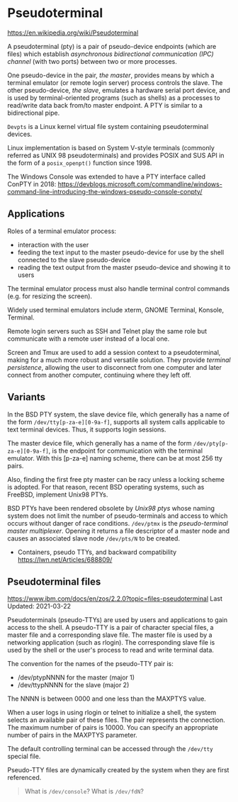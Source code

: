 # Pseudoterminal

https://en.wikipedia.org/wiki/Pseudoterminal

A pseudoterminal (pty) is a pair of pseudo-device endpoints (which are files) which establish *asynchronous bidirectional communication (IPC) channel* (with two ports) between two or more processes.

One pseudo-device in the pair, *the master*, provides means by which a terminal emulator (or remote login server) process controls the slave. The other pseudo-device, *the slave*, emulates a hardware serial port device, and is used by terminal-oriented programs (such as shells) as a processes to read/write data back from/to master endpoint. A PTY is similar to a bidirectional pipe.

`Devpts` is a Linux kernel virtual file system containing pseudoterminal devices.

Linux implementation is based on System V-style terminals (commonly referred as UNIX 98 pseudoterminals) and provides POSIX and SUS API in the form of a `posix_openpt()` function since 1998.

The Windows Console was extended to have a PTY interface called ConPTY in 2018: 
https://devblogs.microsoft.com/commandline/windows-command-line-introducing-the-windows-pseudo-console-conpty/

## Applications

Roles of a terminal emulator process:
- interaction with the user
- feeding the text input to the master pseudo-device for use by the shell connected to the slave pseudo-device
- reading the text output from the master pseudo-device and showing it to users

The terminal emulator process must also handle terminal control commands (e.g. for resizing the screen).

Widely used terminal emulators include xterm, GNOME Terminal, Konsole, Terminal.

Remote login servers such as SSH and Telnet play the same role but communicate with a remote user instead of a local one.

Screen and Tmux are used to add a session context to a pseudoterminal, making for a much more robust and versatile solution. They provide *terminal persistence*, allowing the user to disconnect from one computer and later connect from another computer, continuing where they left off.

## Variants

In the BSD PTY system, the slave device file, which generally has a name of the form `/dev/tty[p-za-e][0-9a-f]`, supports all system calls applicable to text terminal devices. Thus, it supports login sessions.

The master device file, which generally has a name of the form `/dev/pty[p-za-e][0-9a-f]`, is the endpoint for communication with the terminal emulator. With this [p-za-e] naming scheme, there can be at most 256 tty pairs.

Also, finding the first free pty master can be racy unless a locking scheme is adopted. For that reason, recent BSD operating systems, such as FreeBSD, implement Unix98 PTYs.

BSD PTYs have been rendered obsolete by *Unix98 ptys* whose naming system does not limit the number of pseudo-terminals and access to which occurs without danger of race conditions. `/dev/ptmx` is the *pseudo-terminal master multiplexer*. Opening it returns a file descriptor of a master node and causes an associated slave node `/dev/pts/N` to be created.


* Containers, pseudo TTYs, and backward compatibility
https://lwn.net/Articles/688809/

## Pseudoterminal files

https://www.ibm.com/docs/en/zos/2.2.0?topic=files-pseudoterminal
Last Updated: 2021-03-22

Pseudoterminals (pseudo-TTYs) are used by users and applications to gain access to the shell. A pseudo-TTY is a pair of character special files, a master file and a corresponding slave file. The master file is used by a networking application (such as rlogin). The corresponding slave file is used by the shell or the user's process to read and write terminal data.

The convention for the names of the pseudo-TTY pair is:
- /dev/ptypNNNN for the master (major 1)
- /dev/ttypNNNN for the slave (major 2)

The NNNN is between 0000 and one less than the MAXPTYS value.

When a user logs in using rlogin or telnet to initialize a shell, the system selects an available pair of these files. The pair represents the connection. The maximum number of pairs is 10000. You can specify an appropriate number of pairs in the MAXPTYS parameter.

The default controlling terminal can be accessed through the `/dev/tty` special file.

Pseudo-TTY files are dynamically created by the system when they are first referenced.


>What is `/dev/console`?
>What is `/dev/fdN`?
